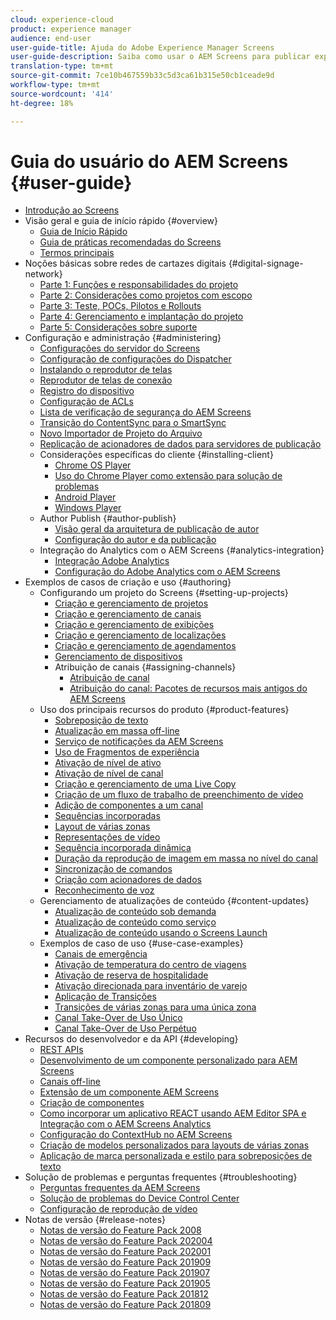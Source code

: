 ```yaml
---
cloud: experience-cloud
product: experience manager
audience: end-user
user-guide-title: Ajuda do Adobe Experience Manager Screens
user-guide-description: Saiba como usar o AEM Screens para publicar experiências digitais interativas envolvendo diferentes tipos de telas.
translation-type: tm+mt
source-git-commit: 7ce10b467559b33c5d3ca61b315e50cb1ceade9d
workflow-type: tm+mt
source-wordcount: '414'
ht-degree: 18%

---
```



# Guia do usuário do AEM Screens {#user-guide}

+ [Introdução ao Screens](aem-screens-introduction.md)
+ Visão geral e guia de início rápido {#overview}
   + [Guia de Início Rápido](kickstart-for-aem-screens.md)
   + [Guia de práticas recomendadas do Screens](https://docs.adobe.com/content/help/en/experience-manager-screens/using/about-guide.html)
   + [Termos principais](screens-glossary.md)
+ Noções básicas sobre redes de cartazes digitais {#digital-signage-network}
   + [Parte 1: Funções e responsabilidades do projeto](project-roles-responsibilities.md)
   + [Parte 2: Considerações como projetos com escopo](project-considerations.md)
   + [Parte 3: Teste, POCs, Pilotos e Rollouts](testing-pocs-pilots-rollouts.md)
   + [Parte 4: Gerenciamento e implantação do projeto](project-management-and-deployment.md)
   + [Parte 5: Considerações sobre suporte](support-considerations.md)
+ Configuração e administração {#administering}
   + [Configurações do servidor do Screens](configuring-screens-introduction.md)
   + [Configuração de configurações do Dispatcher](dispatcher-configurations-aem-screens.md)
   + [Instalando o reprodutor de telas](installing-screens-player.md)
   + [Reprodutor de telas de conexão](working-with-screens-player.md)
   + [Registro do dispositivo](device-registration.md)
   + [Configuração de ACLs](setting-up-acls.md)
   + [Lista de verificação de segurança do AEM Screens](security-checklist.md)
   + [Transição do ContentSync para o SmartSync](smartsync.md)
   + [Novo Importador de Projeto do Arquivo](project-importer.md)
   + [Replicação de acionadores de dados para servidores de publicação](replicating-data-triggers.md)
   + Considerações específicas do cliente {#installing-client}
      + [Chrome OS Player](implementing-chrome-os-player.md)
      + [Uso do Chrome Player como extensão para solução de problemas](using-chrome-player-as-an-extension.md)
      + [Android Player](implementing-android-player.md)
      + [Windows Player](implementing-windows-player.md)
   + Author Publish {#author-publish}
      + [Visão geral da arquitetura de publicação de autor](author-publish-architecture-overview.md)
      + [Configuração do autor e da publicação](author-and-publish.md)
   + Integração do Analytics com o AEM Screens {#analytics-integration}
      + [Integração Adobe Analytics](adobe-analytics-integration-aem-screens.md)
      + [Configuração do Adobe Analytics com o AEM Screens](configuring-adobe-analytics-aem-screens.md)
+ Exemplos de casos de criação e uso {#authoring}
   + Configurando um projeto do Screens {#setting-up-projects}
      + [Criação e gerenciamento de projetos](creating-a-screens-project.md)
      + [Criação e gerenciamento de canais](managing-channels.md)
      + [Criação e gerenciamento de exibições](managing-displays.md)
      + [Criação e gerenciamento de localizações](managing-locations.md)
      + [Criação e gerenciamento de agendamentos](managing-schedules.md)
      + [Gerenciamento de dispositivos](managing-devices.md)
      + Atribuição de canais {#assigning-channels}
         + [Atribuição de canal](channel-assignment-latest-fp.md)
         + [Atribuição do canal: Pacotes de recursos mais antigos do AEM Screens](channel-assignment.md)
   + Uso dos principais recursos do produto {#product-features}
      + [Sobreposição de texto](text-overlay.md)
      + [Atualização em massa off-line](bulk-offline-update.md)
      + [Serviço de notificações da AEM Screens](screens-notifications-service.md)
      + [Uso de Fragmentos de experiência](experience-fragments-in-screens.md)
      + [Ativação de nível de ativo](asset-level-scheduling.md)
      + [Ativação de nível de canal](channel-level-activation.md)
      + [Criação e gerenciamento de uma Live Copy](managing-livecopy.md)
      + [Criação de um fluxo de trabalho de preenchimento de vídeo](creating-a-video-padding-workflow.md)
      + [Adição de componentes a um canal](adding-components-to-a-channel.md)
      + [Sequências incorporadas](embedded-sequences.md)
      + [Layout de várias zonas](multi-zone-layout-aem-screens.md)
      + [Representações de vídeo](generating-renditions.md)
      + [Sequência incorporada dinâmica](dynamic-embedded-sequences.md)
      + [Duração da reprodução de imagem em massa no nível do canal](channel-level-image-playback.md)
      + [Sincronização de comandos](using-command-sync.md)
      + [Criação com acionadores de dados](authoring-data-triggers.md)
      + [Reconhecimento de voz](voice-recognition.md)
   + Gerenciamento de atualizações de conteúdo {#content-updates}
      + [Atualização de conteúdo sob demanda](on-demand-content.md)
      + [Atualização de conteúdo como serviço](content-update-as-a-service.md)
      + [Atualização de conteúdo usando o Screens Launch](launches.md)
   + Exemplos de caso de uso {#use-case-examples}
      + [Canais de emergência](emergency-channel.md)
      + [Ativação de temperatura do centro de viagens](local-temperature-activation.md)
      + [Ativação de reserva de hospitalidade](hospitality-reservation-activation.md)
      + [Ativação direcionada para inventário de varejo](retail-inventory-activation.md)
      + [Aplicação de Transições](applying-transitions.md)
      + [Transições de várias zonas para uma única zona](multizone-to-singlezone.md)
      + [Canal Take-Over de Uso Único](single-use-takeover-channel.md)
      + [Canal Take-Over de Uso Perpétuo](perpetual-takeover-channel.md)
+ Recursos do desenvolvedor e da API {#developing}
   + [REST APIs](rest-api.md)
   + [Desenvolvimento de um componente personalizado para AEM Screens](developing-custom-component-tutorial-develop.md)
   + [Canais off-line](offline-channels.md)
   + [Extensão de um componente AEM Screens](extending-component-tutorial-develop.md)
   + [Criação de componentes](creating-components.md)
   + [Como incorporar um aplicativo REACT usando AEM Editor SPA e Integração com o AEM Screens Analytics](embedding-react-app.md)
   + [Configuração do ContextHub no AEM Screens](configuring-context-hub.md)
   + [Criação de modelos personalizados para layouts de várias zonas](creating-custom-templates-multizone-layouts.md)
   + [Aplicação de marca personalizada e estilo para sobreposições de texto](custom-branding-text-overlays.md)
+ Solução de problemas e perguntas frequentes {#troubleshooting}
   + [Perguntas frequentes da AEM Screens](aem-screens-faqs.md)
   + [Solução de problemas do Device Control Center](monitoring-screens.md)
   + [Configuração de reprodução de vídeo](troubleshoot-videos.md)
+ Notas de versão {#release-notes}
   + [Notas de versão do Feature Pack 2008](release-notes-fp-202008.md)
   + [Notas de versão do Feature Pack 202004](release-notes-fp-202004.md)
   + [Notas de versão do Feature Pack 202001](release-notes-fp-202001.md)
   + [Notas de versão do Feature Pack 201909](release-notes-fp-201909.md)
   + [Notas de versão do Feature Pack 201907](release-notes-fp-201907.md)
   + [Notas de versão do Feature Pack 201905](screens-release-notes-fp-201905.md)
   + [Notas de versão do Feature Pack 201812](release-notes-fp-201812.md)
   + [Notas de versão do Feature Pack 201809](screens-release-notes.md)
